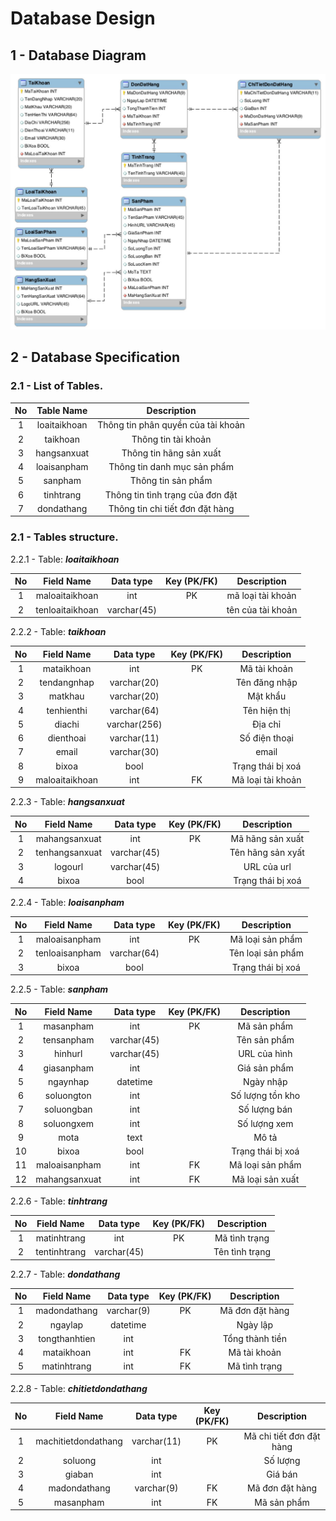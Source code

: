 # Database Design

## 1 - Database Diagram

![database diagram](../img/db-diagram.jpg)

## 2 - Database Specification

### 2.1 - List of Tables.

| No     | Table Name     | Description                          |
| :----: | :------------: | :----------------------------------: |
| 1      | loaitaikhoan   | Thông tin phân quyền của tài khoản   |
| 2      | taikhoan       | Thông tin tài khoản                  |
| 3      | hangsanxuat    | Thông tin hãng sản xuất              |
| 4      | loaisanpham    | Thông tin danh mục sản phẩm          |
| 5      | sanpham        | Thông tin sản phẩm                   |
| 6      | tinhtrang      | Thông tin tình trạng của đơn đặt     |
| 7      | dondathang     | Thông tin chi tiết đơn đặt hàng      |

### 2.1 - Tables structure.

2.2.1 - Table: ***loaitaikhoan***

| No     | Field Name          | Data type      | Key (PK/FK) | Description                          |
| :----: | :------------:      | :------------: | :---------: | :----------------------------------: |
| 1      | maloaitaikhoan      | int            | PK          | mã loại tài khoản                    |
| 2      | tenloaitaikhoan     | varchar(45)    |             | tên của tài khoản                    |

2.2.2 - Table: ***taikhoan***

| No     | Field Name          | Data type      | Key (PK/FK) | Description                          |
| :----: | :------------:      | :------------: | :---------: | :----------------------------------: |
| 1      | mataikhoan          | int            | PK          | Mã tài khoản                         |
| 2      | tendangnhap         | varchar(20)    |             | Tên đăng nhập                        |
| 3      | matkhau             | varchar(20)    |             | Mật khẩu                             |
| 4      | tenhienthi          | varchar(64)    |             | Tên hiện thị                         |
| 5      | diachi              | varchar(256)   |             | Địa chỉ                              |
| 6      | dienthoai           | varchar(11)    |             | Số điện thoại                        |
| 7      | email               | varchar(30)    |             | email                                |
| 8      | bixoa               | bool           |             | Trạng thái bị xoá                    |
| 9      | maloaitaikhoan      | int            | FK          | Mã loại tài khoản                    |

2.2.3 - Table: ***hangsanxuat***

| No     | Field Name          | Data type      | Key (PK/FK) | Description                          |
| :----: | :------------:      | :------------: | :---------: | :----------------------------------: |
| 1      | mahangsanxuat       | int            | PK          | Mã hãng sản xuất                     |
| 2      | tenhangsanxuat      | varchar(45)    |             | Tên hãng sản xyất                    |
| 3      | logourl             | varchar(45)    |             | URL của  url                         |
| 4      | bixoa               | bool           |             | Trạng thái bị xoá                    |

2.2.4 - Table: ***loaisanpham***

| No     | Field Name          | Data type      | Key (PK/FK) | Description                          |
| :----: | :------------:      | :------------: | :---------: | :----------------------------------: |
| 1      | maloaisanpham       | int            | PK          | Mã loại sản phẩm                     |
| 2      | tenloaisanpham      | varchar(64)    |             | Tên loại sản phẩm                    |
| 3      | bixoa               | bool           |             | Trạng thái bị xoá                    |
2.2.5 - Table: ***sanpham***

| No     | Field Name          | Data type      | Key (PK/FK) | Description                          |
| :----: | :------------:      | :------------: | :---------: | :----------------------------------: |
| 1      | masanpham           | int            | PK          | Mã sản phẩm                          |
| 2      | tensanpham          | varchar(45)    |             | Tên sản phẩm                         |
| 3      | hinhurl             | varchar(45)    |             | URL của hình                         |
| 4      | giasanpham          | int            |             | Giá sản phẩm                         |
| 5      | ngaynhap            | datetime       |             | Ngày nhập                            |
| 6      | soluongton          | int            |             | Số lượng tồn kho                     |
| 7      | soluongban          | int            |             | Số lượng bán                         |
| 8      | soluongxem          | int            |             | Số lượng xem                         |
| 9      | mota                | text           |             | Mô tả                                |
| 10     | bixoa               | bool           |             | Trạng thái bị xoá                    |
| 11     | maloaisanpham       | int            | FK          | Mã loại sản phẩm                     |
| 12     | mahangsanxuat       | int            | FK          | Mã loại sản xuất                     |

2.2.6 - Table: ***tinhtrang***

| No     | Field Name          | Data type      | Key (PK/FK) | Description                          |
| :----: | :------------:      | :------------: | :---------: | :----------------------------------: |
| 1      | matinhtrang         | int            | PK          | Mã tình trạng                        |
| 2      | tentinhtrang        | varchar(45)    |             | Tên tình trạng                       |

2.2.7 - Table: ***dondathang***

| No     | Field Name          | Data type      | Key (PK/FK) | Description                          |
| :----: | :------------:      | :------------: | :---------: | :----------------------------------: |
| 1      | madondathang        | varchar(9)     | PK          | Mã đơn đặt hàng                      |
| 2      | ngaylap             | datetime       |             | Ngày lập                             |
| 3      | tongthanhtien       | int            |             | Tổng thành tiền                      |
| 4      | mataikhoan          | int            | FK          | Mã tài khoản                         |
| 5      | matinhtrang         | int            | FK          | Mã tình trạng                        |

2.2.8 - Table: ***chitietdondathang***

| No     | Field Name          | Data type      | Key (PK/FK) | Description                          |
| :----: | :------------:      | :------------: | :---------: | :----------------------------------: |
| 1      | machitietdondathang | varchar(11)    | PK          | Mã chi tiết đơn đặt hàng             |
| 2      | soluong             | int            |             | Số lượng                             |
| 3      | giaban              | int            |             | Giá bán                              |
| 4      | madondathang        | varchar(9)     | FK          | Mã đơn đặt hàng                      |
| 5      | masanpham           | int            | FK          | Mã sản phẩm                          |
